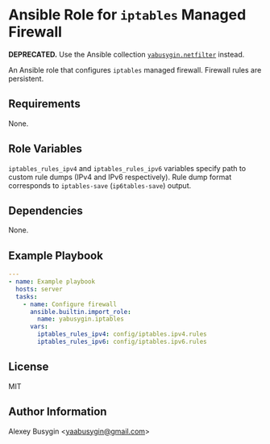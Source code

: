 Ansible Role for `iptables` Managed Firewall
============================================

**DEPRECATED.** Use the Ansible collection [`yabusygin.netfilter`][Collection]
instead.

[Collection]: https://galaxy.ansible.com/ui/repo/published/yabusygin/netfilter/

An Ansible role that configures `iptables` managed firewall. Firewall rules are
persistent.

Requirements
------------

None.

Role Variables
--------------

`iptables_rules_ipv4` and `iptables_rules_ipv6` variables specify path to custom
rule dumps (IPv4 and IPv6 respectively). Rule dump format corresponds to
`iptables-save` (`ip6tables-save`) output.

Dependencies
------------

None.

Example Playbook
----------------

```yaml
---
- name: Example playbook
  hosts: server
  tasks:
    - name: Configure firewall
      ansible.builtin.import_role:
        name: yabusygin.iptables
      vars:
        iptables_rules_ipv4: config/iptables.ipv4.rules
        iptables_rules_ipv6: config/iptables.ipv6.rules
```

License
-------

MIT

Author Information
------------------

Alexey Busygin \<yaabusygin@gmail.com\>
